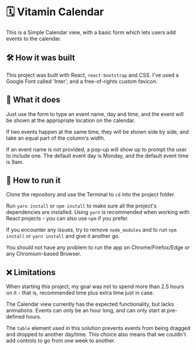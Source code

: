 # 🗓️ Vitamin Calendar

This is a Simple Calendar view, with a basic form which lets users add events to the calendar.

<!-- This project was bootstrapped with [Create React App](https://github.com/facebook/create-react-app). -->

## 🛠️ How it was built

This project was built with React, `react-bootstrap` and CSS. I've used a Google Font called 'Inter', and a free-of-rights custom favicon.

## 🤔 What it does

Just use the form to type an event name, day and time, and the event will be shown at the appropriate location on the calendar.

If two events happen at the same time, they will be shown side by side, and take an equal part of the column's width.

If an event name is not provided, a pop-up will show up to prompt the user to include one. The default event day is Monday, and the default event time is 9am.

## 👀 How to run it

Clone the repository and use the Terminal to `cd` into the project folder.

Run `yarn install` or `npm install` to make sure all the project's dependencies are installed. Using `yarn` is recommended when working with React projects - you can also use `npm` if you prefer.

If you encounter any issues, try to remove `node_modules` and to run `npm install` or `yarn install` and give it another go.

You should not have any problem to run the app on Chrome/Firefox/Edge or any Chromium-based Browser.

## ❌ Limitations

When starting this project, my goal was not to spend more than 2.5 hours on it - that is, recommended time plus extra time just in case.

The Calendar view currently has the expected functionality, but lacks animations. Events can only be an hour long, and can only start at pre-defined hours.

The `table` element used in this solution prevents events from being dragged and dropped to another day/time. This choice also means that we couldn't add controls to go from one week to another.
